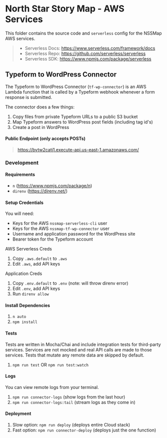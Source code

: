 # North Star Story Map - AWS Services

This folder contains the source code and `serverless` config for the NSSMap AWS services.

> * Serverless Docs: https://www.serverless.com/framework/docs
> * Serverless Repo: https://github.com/serverless/serverless
> * Serverless SDK: https://www.npmjs.com/package/serverless

## Typeform to WordPress Connector

The Typeform to WordPress Connector (`tf-wp-connector`) is an AWS Lambda function that is called by a 
Typeform webhook whenever a form response is submitted. 

The connector does a few things:

1. Copy files from private Typeform URLs to a public S3 bucket
2. Map Typeform answers to WordPress post fields (including tag id's)
3. Create a post in WordPress

#### Public Endpoint (only accepts POSTs)

> https://bvtw2catj1.execute-api.us-east-1.amazonaws.com/

### Development

#### Requirements

* `n` (https://www.npmjs.com/package/n)
* `direnv` (https://direnv.net/)

#### Setup Credentials

You will need:
* Keys for the AWS `nssmap-serverless-cli` user
* Keys for the AWS `nssmap-tf-wp-connector` user
* Username and application password for the WordPress site
* Bearer token for the Typeform account

AWS Serverless Creds
1. Copy `.aws.default` to `.aws`
2. Edit `.aws`, add API keys

Application Creds

1. Copy `.env.default` to `.env` (note: will throw direnv error)
2. Edit `.env`, add API keys
3. Run `direnv allow`

#### Install Dependencies

1. `n auto`
2. `npm install`

#### Tests

Tests are written in Mocha/Chai and include integration tests for third-party
services. Services are not mocked and real API calls are made to those services. 
Tests that mutate any remote data are skipped by default.

1. `npm run test` OR `npm run test:watch`

#### Logs

You can view remote logs from your terminal.

1. `npm run connector-logs` (show logs from the last hour)
2. `npm run connector-logs:tail` (stream logs as they come in)

#### Deployment

1. Slow option: `npm run deploy` (deploys entire Cloud stack)
2. Fast option: `npm run connector-deploy` (deploys just the one function)